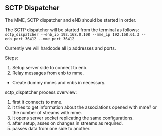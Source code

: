## SCTP Dispatcher

The MME, SCTP dispatcher and eNB should be started in order.

The SCTP dispatcher will be started from the terminal as follows:
`sctp_dispatcher --enb_ip 192.168.0.108 --mme_ip 192.168.61.3 --enb_port 36412 --mme_port 36412`

Currently we will hardcode all ip addresses and ports.

Steps:
1. Setup server side to connect to enb.
2. Relay messages from enb to mme.
* Create dummy mmes and enbs in necessary.

sctp_dispatcher process overview:
1. first it connects to mme.
2. it tries to get information about the associations opened with mme? or the number of streams with mme.
3. it opens server socket replicating the same configurations.
4. after setup, asses on changes in streams as required.
5. passes data from one side to another.